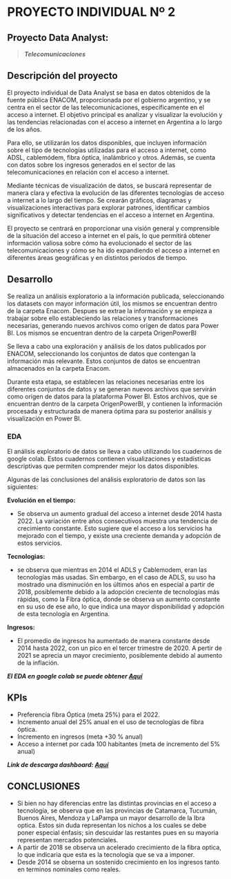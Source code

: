 # PROYECTO INDIVIDUAL Nº 2

## Proyecto Data Analyst: 
>***Telecomunicaciones***


## Descripción del proyecto
El proyecto individual de Data Analyst se basa en datos obtenidos de la fuente pública ENACOM, proporcionada por el gobierno argentino, y se centra en el sector de las telecomunicaciones, específicamente en el acceso a internet. El objetivo principal es analizar y visualizar la evolución y las tendencias relacionadas con el acceso a internet en Argentina a lo largo de los años.

Para ello, se utilizarán los datos disponibles, que incluyen información sobre el tipo de tecnologías utilizadas para el acceso a internet, como ADSL, cablemódem, fibra óptica, inalámbrico y otros. Además, se cuenta con datos sobre los ingresos generados en el sector de las telecomunicaciones en relación con el acceso a internet.

Mediante técnicas de visualización de datos, se buscará representar de manera clara y efectiva la evolución de las diferentes tecnologías de acceso a internet a lo largo del tiempo. Se crearán gráficos, diagramas y visualizaciones interactivas para explorar patrones, identificar cambios significativos y detectar tendencias en el acceso a internet en Argentina.

El proyecto se centrará en proporcionar una visión general y comprensible de la situación del acceso a internet en el país, lo que permitirá obtener información valiosa sobre cómo ha evolucionado el sector de las telecomunicaciones y cómo se ha ido expandiendo el acceso a internet en diferentes áreas geográficas y en distintos periodos de tiempo.

## Desarrollo

Se realiza un análisis exploratorio a la información publicada, seleccionando los datasets con mayor información útil, los mismos se encuentran dentro de la carpeta Enacom.
Despues se extrae la información  y se empieza a trabajar sobre ello estableciendo las relaciones y transformaciones necesarias, generando nuevos archivos como orígen de datos para Power BI. Los mismos se encuentran dentro de la carpeta OrigenPowerBI

Se lleva a cabo una exploración y análisis de los datos publicados por ENACOM, seleccionando los conjuntos de datos que contengan la información más relevante. Estos conjuntos de datos se encuentran almacenados en la carpeta Enacom.

Durante esta etapa, se establecen las relaciones necesarias entre los diferentes conjuntos de datos y se generan nuevos archivos que servirán como origen de datos para la plataforma Power BI. Estos archivos, que se encuentran dentro de la carpeta OrigenPowerBI, y contienen la información procesada y estructurada de manera óptima para su posterior análisis y visualización en Power BI.


### EDA
El análisis exploratorio de datos se lleva a cabo utilizando los cuadernos de google colab. Estos cuadernos contienen visualizaciones y estadísticas descriptivas que permiten comprender mejor los datos disponibles.

Algunas de las conclusiones del análisis exploratorio de datos son las siguientes:

**Evolución en el tiempo:**
+   Se observa un aumento gradual del acceso a internet desde 2014 hasta 2022.
La variación entre años consecutivos muestra una tendencia de crecimiento constante.
Esto sugiere que el acceso a los servicios ha mejorado con el tiempo, y existe una creciente demanda y adopción de estos servicios.

**Tecnologias:**
+ se observa que mientras en 2014 el ADLS y Cablemodem, eran las tecnologías más usadas. Sin embargo, en el caso de ADLS, su uso ha mostrado una disminución en los últimos años en especial a partir de 2018, posiblemente debido a la adopción creciente de tecnologías más rápidas, como la Fibra óptica, donde se observa un aumento constante en su uso de ese año, lo que indica una mayor disponibilidad y adopción de esta tecnología en Argentina.

**Ingresos:**
+ El promedio de ingresos ha aumentado de manera constante desde 2014 hasta 2022, con un pico en el tercer trimestre de 2020. A pertir de 2021 se aprecia un mayor crecimiento, posiblemente debido al aumento de la inflación.


 ***El EDA en google colab se puede obtener [Aquí](https://colab.research.google.com/drive/18Jq2qnVS4IXi1V2HVvI_YxVdVt8dHVLS?usp=sharing)***

## KPIs

+ Preferencia fibra Óptica (meta 25%) para el 2022.
+ Incremento anual del 25% anual en el uso de tecnologías de fibra óptica.
+ Incremento en ingresos (meta +30 % anual)  
+ Acceso a internet por cada 100 habitantes (meta de incremento del 5% anual)     
                    

***Link de descarga dashboard: [Aquí](https://colab.research.google.com/drive/18Jq2qnVS4IXi1V2HVvI_YxVdVt8dHVLS?usp=sharing)***

## CONCLUSIONES
+ Si bien no hay diferencias entre las distintas provincias en el acceso a tecnología, se observa que en las provincias de Catamarca, Tucumán, Buenos Aires, Mendoza y LaPampa un mayor desarrollo de la Ibra optica. Estos sin duda representan los nichos a los cuales se debe poner especial énfasis; sin descuidar las restantes pues en su mayoria representan mercados potenciales.
+ A partir de 2018 se observa un acelerado crecimiento de la fibra optica, lo que indicaria que esta es la tecnología que se va a imponer.
+ Desde 2014 se obserna un sostenido crecimiento en los ingresos tanto en terminos nominales como reales.
